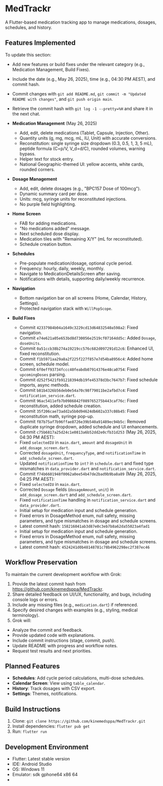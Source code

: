 # MedTrackr

A Flutter-based medication tracking app to manage medications, dosages, schedules, and history.

## Features Implemented
To update this section:
- Add new features or build fixes under the relevant category (e.g., Medication Management, Build Fixes).
- Include the date (e.g., May 26, 2025), time (e.g., 04:30 PM AEST), and commit hash.
- Commit changes with `git add README.md`, `git commit -m "Updated README with changes"`, and `git push origin main`.
- Retrieve the commit hash with `git log -1 --pretty=%H` and share it in the next chat.

- **Medication Management** (May 26, 2025)
  - Add, edit, delete medications (Tablet, Capsule, Injection, Other).
  - Quantity units (g, mg, mcg, mL, IU, Unit) with accurate conversions.
  - Reconstitution: single syringe size dropdown (0.3, 0.5, 1, 3, 5 mL), peptide formula (C=p/V, V_d=d/C), rounded volumes, warning bypass.
  - Helper text for stock entry.
  - National Geographic-themed UI: yellow accents, white cards, rounded corners.
- **Dosage Management**
  - Add, edit, delete dosages (e.g., "BPC157 Dose of 100mcg").
  - Dynamic summary card per dose.
  - Units: mcg, syringe units for reconstituted injections.
  - No purple field highlighting.
- **Home Screen**
  - FAB for adding medications.
  - "No medications added" message.
  - Next scheduled dose display.
  - Medication tiles with "Remaining X/Y" (mL for reconstituted).
  - Schedule creation button.
- **Schedules**
  - Pre-populate medication/dosage, optional cycle period.
  - Frequency: hourly, daily, weekly, monthly.
  - Navigate to MedicationDetailsScreen after saving.
  - Notifications with details, supporting daily/weekly recurrence.
- **Navigation**
  - Bottom navigation bar on all screens (Home, Calendar, History, Settings).
  - Protected navigation stack with `WillPopScope`.
- **Build Fixes**
  - Commit `42337984b04a1649c3229cd13d64832540a598a2`: Fixed navigation.
  - Commit `e74e621a05e653bd8d730056e2519cf07164dd5c`: Added `Dosage`, `doseUnits`.
  - Commit `0a51ccb38b274a19219cc576c682d097291d12c6`: Enhanced UI, fixed reconstitution.
  - Commit `f1b5971aa29a8a2f225f227f857e7d54ba8956c4`: Added home screen, schedule model.
  - Commit `6f0eff93734fccc40feabdb07914376e48ca0754`: Fixed `upcomingDoses` parsing.
  - Commit `d252f5421fb91218394db19fe45378d3bc7647b7`: Fixed schedule imports, async methods.
  - Commit `b81b4326b56deb0e54a70c98f79011be2afbd7c4`: Fixed `notification_service.dart`.
  - Commit `96ac5411efb7b0986842f089765275b443caf76c`: Fixed reconstitution, added schedule creation.
  - Commit `35f206cae73add2a5b0d94624db602a337c08b45`: Fixed reconstitution math, syringe pop-up.
  - Commit `f87b75af7b96ffae8726e39b540a91489ec94b5c`: Removed duplicate syringe dropdown, added schedule and UI enhancements.
  - Commit `c75b6817a25d24c1e0813a6b52dd2e0cfb31d253` (May 26, 2025, 04:30 PM AEST):
  - Fixed `selectedIU` in `main.dart`, `amount` and `dosageUnit` in `add_dosage_screen.dart`.
  - Corrected `dosageUnit`, `frequencyType`, and `notificationTime` in `add_schedule_screen.dart`.
  - Updated `notificationTime` to `int?` in `schedule.dart` and fixed type mismatches in `data_provider.dart` and `notification_service.dart`.
  - Commit `f74b6601948f0062a0ee54b47de2bad9b9ba8a89` (May 26, 2025, 04:25 PM AEST):
  - Fixed `selectedIU` in `main.dart`.
  - Corrected `Dosage` fields (`dosageAmount`, `unit`) in `add_dosage_screen.dart` and `add_schedule_screen.dart`.
  - Fixed `notificationTime` handling in `notification_service.dart` and `data_provider.dart`.
  - Initial setup for medication input and schedule generation.
  - Fixed errors in DosageMethod enum, null safety, missing parameters, and type mismatches in dosage and schedule screens.
  - Latest commit hash: `158216041ab3d87e0c3eb7b8a62da55023a4fad1`
  - Initial setup for medication input and schedule generation.
  - Fixed errors in DosageMethod enum, null safety, missing parameters, and type mismatches in dosage and schedule screens.
  - Latest commit hash: `4524241d0b48148781c78b4962298ec2f387ec46`

## Workflow Preservation
To maintain the current development workflow with Grok:
1. Provide the latest commit hash from https://github.com/kinemedsppa/MedTrackr.
2. Share detailed feedback on UI/UX, functionality, and bugs, including console logs or errors.
3. Include any missing files (e.g., `medication.dart`) if referenced.
4. Specify desired changes with examples (e.g., styling, medical terminology).
5. Grok will:
  - Analyze the commit and feedback.
  - Provide updated code with explanations.
  - Include commit instructions (stage, commit, push).
  - Update README with progress and workflow notes.
  - Request test results and next priorities.

## Planned Features
- **Schedules**: Add cycle period calculations, multi-dose schedules.
- **Calendar Screen**: View using `table_calendar`.
- **History**: Track dosages with CSV export.
- **Settings**: Themes, notifications.

## Build Instructions
1. Clone: `git clone https://github.com/kinemedsppa/MedTrackr.git`
2. Install dependencies: `flutter pub get`
3. Run: `flutter run`

## Development Environment
- Flutter: Latest stable version
- IDE: Android Studio
- OS: Windows 11
- Emulator: sdk gphone64 x86 64
- 
